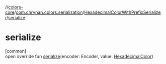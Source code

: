 //[colors-core](../../../index.md)/[com.chrynan.colors.serialization](../index.md)/[HexadecimalColorWithPrefixSerializer](index.md)/[serialize](serialize.md)

# serialize

[common]\
open override fun [serialize](serialize.md)(encoder: Encoder, value: [HexadecimalColor](../../com.chrynan.colors/-hexadecimal-color/index.md))

